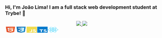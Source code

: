 ### Hi, I'm João Lima! I am a full stack web development student at Trybe! 🚀

<div align="center">
  <a href="https://github.com/JOAO-LEE">
  <img height="150em" src="https://github-readme-stats.vercel.app/api?username=JOAO-LEE&show_icons=true&theme=shades-of-purple&include_all_commits=true&count_private=true"/>
  <img height="150em" src="https://github-readme-stats.vercel.app/api/top-langs/?username=JOAO-LEE&layout=compact&langs_count=7&theme=shades-of-purple"/>
</div>
<div style="display: flex"><br>
  <img align="center" alt="html logo" height="20" width="35" src="https://raw.githubusercontent.com/devicons/devicon/master/icons/html5/html5-original.svg">
  <img align="center" alt="css logo" height="20" width="35" src="https://raw.githubusercontent.com/devicons/devicon/master/icons/css3/css3-original.svg">
  <img align="center" alt="joaolee-Js" height="20" width="35" src="https://raw.githubusercontent.com/devicons/devicon/master/icons/javascript/javascript-plain.svg" src="https://media.discordapp.net/attachments/639956127056134178/890373478988013628/Publicacoes_Instagram_1_1.png?width=676&height=676">
  <img align="center" alt="typescript logo" height="20" width="35" src="https://raw.githubusercontent.com/devicons/devicon/master/icons/typescript/typescript-plain.svg" style="max-width: 100%;">
   <img align="center" alt="react logo" height="20" width="35" src="https://raw.githubusercontent.com/devicons/devicon/master/icons/react/react-original.svg" style="max-width: 100%;">
</div>
<div>
 
